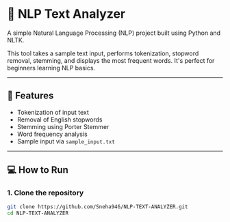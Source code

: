 # 🧠 NLP Text Analyzer

A simple Natural Language Processing (NLP) project built using Python and NLTK.

This tool takes a sample text input, performs tokenization, stopword removal, stemming, and displays the most frequent words. It's perfect for beginners learning NLP basics.

---

## 📌 Features

- Tokenization of input text
- Removal of English stopwords
- Stemming using Porter Stemmer
- Word frequency analysis
- Sample input via `sample_input.txt`

---

## 💻 How to Run

### 1. Clone the repository

```bash
git clone https://github.com/Sneha946/NLP-TEXT-ANALYZER.git
cd NLP-TEXT-ANALYZER
